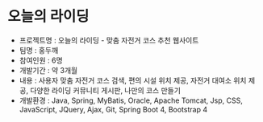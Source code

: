 # 오늘의 라이딩 

- 프로젝트명 : 오늘의 라이딩 - 맞춤 자전거 코스 추천 웹사이트
- 팀명 : 홍두깨
- 참여인원 : 6명
- 개발기간 : 약 3개월
- 내용 : 사용자 맞춤 자전거 코스 검색, 편의 시설 위치 제공, 자전거 대여소 위치 제공, 다양한 라이딩 커뮤니티 게시판, 나만의 코스 만들기
- 개발환경 : Java, Spring, MyBatis, Oracle, Apache Tomcat, Jsp, CSS, JavaScript, JQuery, Ajax, Git, Spring Boot 4, Bootstrap 4
